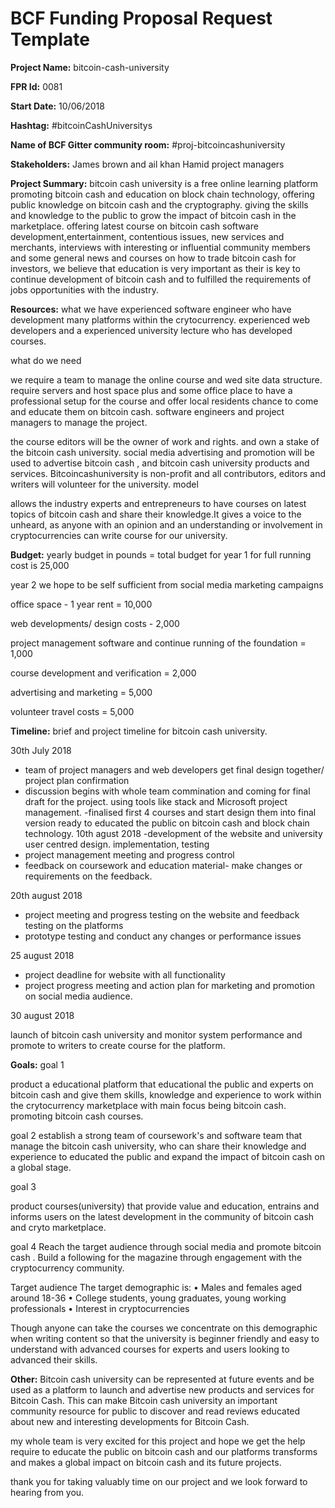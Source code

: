 
# BCF Funding Proposal Request Template

**Project Name:**
bitcoin-cash-university

**FPR Id:**
0081

**Start Date:**
10/06/2018 

**Hashtag:**
#bitcoinCashUniversitys

**Name of BCF Gitter community room:**
#proj-bitcoincashuniversity

**Stakeholders:**
James brown and  ail khan Hamid project managers 

**Project Summary:**
bitcoin cash university is a free online learning platform promoting bitcoin cash and education on block chain technology, offering public knowledge on bitcoin cash and the cryptography. giving the skills and knowledge to the public to grow the impact of bitcoin cash in the marketplace. offering latest course on bitcoin cash software development,entertainment, contentious issues, new services and merchants, interviews with interesting or influential community members and some general news and courses on how to trade bitcoin cash for investors, we believe that education is very important as their is key to continue development of bitcoin cash and to fulfilled the requirements of jobs opportunities with the industry.

**Resources:**
what we have 
experienced software engineer who have development many platforms within the crytocurrency. experienced web developers and a experienced university lecture who has developed courses. 

what do we need 

we require a team to manage the online course and wed site data structure.  
require servers and host space plus and some office place to have a professional setup for the course and offer local residents chance to come and educate them on bitcoin cash. 
software engineers and project managers to  manage the project.

the course editors will be the owner of work and rights. and own a stake of the bitcoin cash university. social media advertising and promotion will be used to advertise bitcoin cash , and bitcoin cash university products and services.
Bitcoincashuniversity is non-profit and all contributors, editors and writers will volunteer for the university.
model 

allows the industry experts and entrepreneurs to have courses on latest topics of bitcoin cash and share their knowledge.It gives a voice to the unheard, as anyone with an opinion and an understanding or involvement in cryptocurrencies can write course for our university.


**Budget:**
yearly budget in pounds = total budget for year 1 for full running cost is 25,000

year 2 we hope to be self sufficient from social media marketing campaigns 

office space - 1 year rent = 10,000

web developments/ design costs - 2,000

project management software and continue running of the foundation = 1,000

course development and verification = 2,000

advertising and  marketing = 5,000 

volunteer travel costs = 5,000 

**Timeline:**
brief and project timeline for bitcoin cash university.

30th July 2018  

- team of project managers and web developers get final design together/ project plan confirmation 
- discussion begins with whole team commination and coming for final draft for the project. using tools like stack and Microsoft project management.
-finalised first 4 courses and start design them into final version ready to educated the public on bitcoin cash and block chain technology.
10th agust  2018 
-development of the website and university user centred design. implementation, testing 
- project management meeting and progress control 
- feedback on coursework and education material- make changes or requirements on the feedback.

20th august 2018 
- project meeting and progress testing on the website and feedback testing on the platforms 
- prototype testing and conduct any changes or performance issues 

25 august 2018
- project deadline for website with all functionality 
- project progress meeting and action plan for marketing and promotion on social media audience.

30 august 2018 

launch of bitcoin cash university 
and monitor system performance and promote to writers to create course for the platform.

**Goals:**
goal 1

product a educational platform that educational the public and experts on bitcoin cash and give them skills, knowledge and experience to work within the crytocurrency marketplace with main focus being bitcoin cash. promoting bitcoin cash courses.

goal 2
establish a strong team of coursework&#39;s and software team that manage the bitcoin cash university, who can share their knowledge and experience to educated the public and expand the impact of bitcoin cash on a global stage.

goal 3 

product courses(university) that provide value and education, entrains and informs users on the latest development in the community of bitcoin cash and cryto marketplace.

goal 4 
Reach the target audience through social media and promote bitcoin cash . Build a following for the magazine through engagement with the cryptocurrency community.

Target audience
The target demographic is:
•	Males and females aged around 18-36
•	College students, young graduates, young working professionals
•	Interest in cryptocurrencies

Though anyone can take the courses we concentrate on this demographic when writing content so that the university is beginner friendly and easy to understand with advanced courses for experts and users looking to advanced their skills.



**Other:**
Bitcoin cash university  can be represented at future events and be used as a platform to launch and advertise new products and services for Bitcoin Cash. This can make Bitcoin cash university  an important community resource for public to discover and read reviews educated about new and interesting developments for Bitcoin Cash.

my whole team is very excited for this project and hope we get the help require to educate the public on bitcoin cash and our platforms transforms and makes a global impact on bitcoin cash and its future projects.

thank you for taking valuably time on our project and we look forward to hearing from you. 
